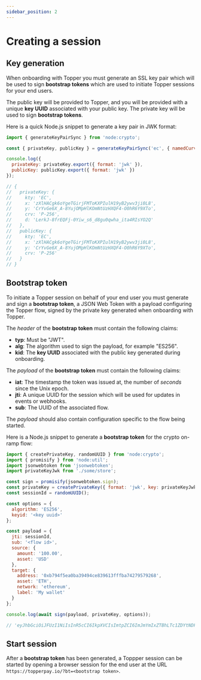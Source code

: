```yaml
---
sidebar_position: 2
---
```


# Creating a session

## Key generation

When onboarding with Topper you must generate an SSL key pair which will be used to sign **bootstrap tokens** which are used to initiate Topper sessions for your end users.

The public key will be provided to Topper, and you will be provided with a unique **key UUID** associated with your public key. The private key will be used to sign **bootstrap tokens**.

Here is a quick Node.js snippet to generate a key pair in JWK format:

```js
import { generateKeyPairSync } from 'node:crypto';

const { privateKey, publicKey } = generateKeyPairSync('ec', { namedCurve: 'prime256v1' });

console.log({
  privateKey: privateKey.export({ format: 'jwk' }),
  publicKey: publicKey.export({ format: 'jwk' })
});

// {
//   privateKey: {
//     kty: 'EC',
//     x: 'zXlHACgk6oYgeTGirjFMToKXPIulH19yB2ywv3ji0L8',
//     y: 'CrYvGe6X_A-8YujOMpHlKOmNtUzHXQF4-O0hR6Y9XTo',
//     crv: 'P-256',
//     d: 'LerkJ-8frEQFj-0Yiw_s6_d8gu0qwha_ita4RIsYO2Q'
//   },
//   publicKey: {
//     kty: 'EC',
//     x: 'zXlHACgk6oYgeTGirjFMToKXPIulH19yB2ywv3ji0L8',
//     y: 'CrYvGe6X_A-8YujOMpHlKOmNtUzHXQF4-O0hR6Y9XTo',
//     crv: 'P-256'
//   }
// }
```

## Bootstrap token

To initiate a Topper session on behalf of your end user you must generate and sign a **bootstrap token**, a JSON Web Token with a payload configuring the Topper flow, signed by the private key generated when onboarding with Topper.

The _header_ of the **bootstrap token** must contain the following claims:

* **typ**: Must be "JWT".
* **alg**: The algorithm used to sign the payload, for example "ES256".
* **kid**: The **key UUID** associated with the public key generated during onboarding.

The _payload_ of the **bootstrap token** must contain the following claims:

* **iat**: The timestamp the token was issued at, the number of _seconds_ since the Unix epoch.
* **jti**: A unique UUID for the session which will be used for updates in events or webhooks.
* **sub**: The UUID of the associated flow.

The _payload_ should also contain configuration specific to the flow being started.

Here is a Node.js snippet to generate a **bootstrap token** for the crypto on-ramp flow:

```js
import { createPrivateKey, randomUUID } from 'node:crypto';
import { promisify } from 'node:util';
import jsonwebtoken from 'jsonwebtoken';
import privateKeyJwk from './some/store';

const sign = promisify(jsonwebtoken.sign);
const privateKey = createPrivateKey({ format: 'jwk', key: privateKeyJwk });
const sessionId = randomUUID();

const options = {
  algorithm: 'ES256',
  keyid: '<key uuid>'
};

const payload = {
  jti: sessionId,
  sub: '<flow id>',
  source: {
    amount: '100.00',
    asset: 'USD'
  },
  target: {
    address: '0xb794f5ea0ba39494ce839613fffba74279579268',
    asset: 'ETH',
    network: 'ethereum',
    label: 'My wallet'
  }
};

console.log(await sign(payload, privateKey, options));

// 'eyJhbGciOiJFUzI1NiIsInR5cCI6IkpXVCIsImtpZCI6ImJmYmIxZTBhLTc1ZDYtNDFlYi1hZjY4LTY1ODRlMTY3ZDQwMCJ9.eyJqdGkiOiJmNThmZTk0Yi1kNjUxLTQ4NmYtOTEwYS1jZmMyMWYyZGM1NTciLCJzdWIiOiIyOWQwY2U4Mi02ZTdkLTQ5OGMtYTUxZC03MDcxZGUyYTQ4Y2UiLCJzb3VyY2UiOnsiYW1vdW50IjoiMTAwLjAwIiwiYXNzZXQiOiJVU0QifSwidGFyZ2V0Ijp7ImFkZHJlc3MiOiIweGI3OTRmNWVhMGJhMzk0OTRjZTgzOTYxM2ZmZmJhNzQyNzk1NzkyNjgiLCJhc3NldCI6IkVUSCIsIm5ldHdvcmsiOiJldGhlcmV1bSIsImxhYmVsIjoiTXkgd2FsbGV0In0sImlhdCI6MTY3OTMyMTI0Nn0.uVwWAC37b6qdc74aGSRCcXzNDIzOXCdibFcv6k68tFXCYknItzkoUDapMl798r2nXEq9jq7VSZMuYvbakmo0Hw'
```

## Start session

After a **bootstrap token** has been generated, a Toppper session can be started by opening a browser session for the end user at the URL `https://topperpay.io/?bt=<bootstrap token>`.